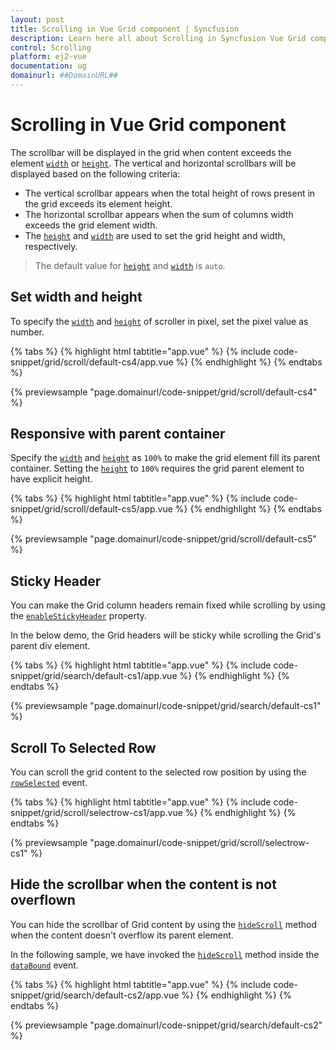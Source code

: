 ```yaml
---
layout: post
title: Scrolling in Vue Grid component | Syncfusion
description: Learn here all about Scrolling in Syncfusion Vue Grid component of Syncfusion Essential JS 2 and more.
control: Scrolling 
platform: ej2-vue
documentation: ug
domainurl: ##DomainURL##
---
```


# Scrolling in Vue Grid component

 The scrollbar will be displayed in the grid when content exceeds the element [`width`](https://ej2.syncfusion.com/vue/documentation/api/grid/#width) or
 [`height`](https://ej2.syncfusion.com/vue/documentation/api/grid/#height).
 The vertical and horizontal scrollbars will be displayed based on the following criteria:

* The vertical scrollbar appears when the total height of rows present in the grid exceeds its element height.
* The horizontal scrollbar appears when the sum of columns width exceeds the grid element width.
* The [`height`](https://ej2.syncfusion.com/vue/documentation/api/grid/#height) and [`width`](https://ej2.syncfusion.com/vue/documentation/api/grid/#width)
are used to set the grid height and width, respectively.

> The default value for [`height`](https://ej2.syncfusion.com/vue/documentation/api/grid/#height) and [`width`](https://ej2.syncfusion.com/vue/documentation/api/grid/#width) is `auto`.

## Set width and height

To specify the [`width`](https://ej2.syncfusion.com/vue/documentation/api/grid/#width) and [`height`](https://ej2.syncfusion.com/vue/documentation/api/grid/#height)
of scroller in pixel, set the pixel value as number.

{% tabs %}
{% highlight html tabtitle="app.vue" %}
{% include code-snippet/grid/scroll/default-cs4/app.vue %}
{% endhighlight %}
{% endtabs %}
        
{% previewsample "page.domainurl/code-snippet/grid/scroll/default-cs4" %}

## Responsive with parent container

Specify the [`width`](https://ej2.syncfusion.com/vue/documentation/api/grid/#width) and [`height`](https://ej2.syncfusion.com/vue/documentation/api/grid/#height)
as `100%` to make the grid element fill its parent container.
Setting the [`height`](https://ej2.syncfusion.com/vue/documentation/api/grid/#height) to `100%` requires the grid parent element to have explicit height.

{% tabs %}
{% highlight html tabtitle="app.vue" %}
{% include code-snippet/grid/scroll/default-cs5/app.vue %}
{% endhighlight %}
{% endtabs %}
        
{% previewsample "page.domainurl/code-snippet/grid/scroll/default-cs5" %}

## Sticky Header

You can make the Grid column headers remain fixed while scrolling by using the [`enableStickyHeader`](https://ej2.syncfusion.com/vue/documentation/api/grid/#enablestickyheader) property.

In the below demo, the Grid headers will be sticky while scrolling the Grid's parent div element.

{% tabs %}
{% highlight html tabtitle="app.vue" %}
{% include code-snippet/grid/search/default-cs1/app.vue %}
{% endhighlight %}
{% endtabs %}
        
{% previewsample "page.domainurl/code-snippet/grid/search/default-cs1" %}

## Scroll To Selected Row

You can scroll the grid content to the selected row position by using the
[`rowSelected`](https://ej2.syncfusion.com/vue/documentation/api/grid/#rowselected) event.

{% tabs %}
{% highlight html tabtitle="app.vue" %}
{% include code-snippet/grid/scroll/selectrow-cs1/app.vue %}
{% endhighlight %}
{% endtabs %}
        
{% previewsample "page.domainurl/code-snippet/grid/scroll/selectrow-cs1" %}

## Hide the scrollbar when the content is not overflown

You can hide the scrollbar of Grid content by using the [`hideScroll`](https://ej2.syncfusion.com/vue/documentation/api/grid/#hidescroll) method when the content doesn't overflow its parent element.

In the following sample, we have invoked the [`hideScroll`](../api/grid/#hidescroll) method inside the [`dataBound`](https://ej2.syncfusion.com/vue/documentation/api/grid/#databound) event.

{% tabs %}
{% highlight html tabtitle="app.vue" %}
{% include code-snippet/grid/search/default-cs2/app.vue %}
{% endhighlight %}
{% endtabs %}
        
{% previewsample "page.domainurl/code-snippet/grid/search/default-cs2" %}